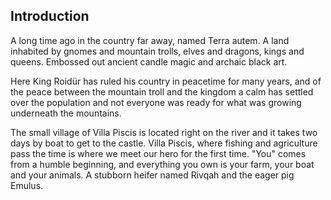 ## Introduction

A long time ago in the country far away, named Terra autem. A land inhabited by gnomes and mountain trolls, elves and dragons, kings and queens. Embossed out ancient candle magic and archaic black art.

Here King Roidür has ruled his country in peacetime for many years, and of the peace between the mountain troll and the kingdom a calm has settled over the population and not everyone was ready for what was growing underneath the mountains.

The small village of Villa Piscis is located right on the river and it takes two days by boat to get to the castle. Villa Piscis, where fishing and agriculture pass the time is where we meet our hero for the first time. "You" comes from a humble beginning, and everything you own is your farm, your boat and your animals. A stubborn heifer named Rivqah and the eager pig Emulus.
